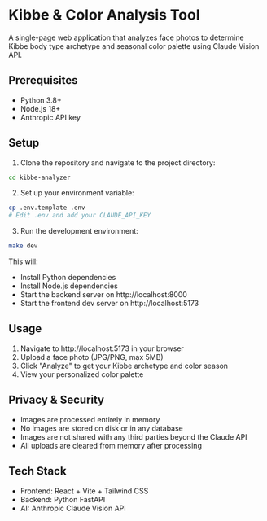 # Kibbe & Color Analysis Tool

A single-page web application that analyzes face photos to determine Kibbe body type archetype and seasonal color palette using Claude Vision API.

## Prerequisites

- Python 3.8+
- Node.js 18+
- Anthropic API key

## Setup

1. Clone the repository and navigate to the project directory:
```bash
cd kibbe-analyzer
```

2. Set up your environment variable:
```bash
cp .env.template .env
# Edit .env and add your CLAUDE_API_KEY
```

3. Run the development environment:
```bash
make dev
```

This will:
- Install Python dependencies
- Install Node.js dependencies  
- Start the backend server on http://localhost:8000
- Start the frontend dev server on http://localhost:5173

## Usage

1. Navigate to http://localhost:5173 in your browser
2. Upload a face photo (JPG/PNG, max 5MB)
3. Click "Analyze" to get your Kibbe archetype and color season
4. View your personalized color palette

## Privacy & Security

- Images are processed entirely in memory
- No images are stored on disk or in any database
- Images are not shared with any third parties beyond the Claude API
- All uploads are cleared from memory after processing

## Tech Stack

- Frontend: React + Vite + Tailwind CSS
- Backend: Python FastAPI
- AI: Anthropic Claude Vision API